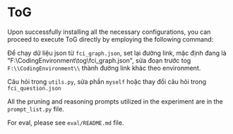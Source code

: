 # ToG

Upon successfully installing all the necessary configurations, you can proceed to execute ToG directly by employing the following command:

Để chạy dữ liệu json từ `fci_graph.json`, set lại đường link, mặc định đang là "F:\\CodingEnvironment\\tog\\fci_graph.json", sửa đoạn trước tog `F:\\CodingEnvironment\\` thành đường link khác theo environment.

Câu hỏi trong `utils.py`, sửa phần `myself` hoặc thay đổi câu hỏi trong `fci_question.json`

All the pruning and reasoning prompts utilized in the experiment are in the `prompt_list.py` file.

For eval, please see `eval/README.md` file.
